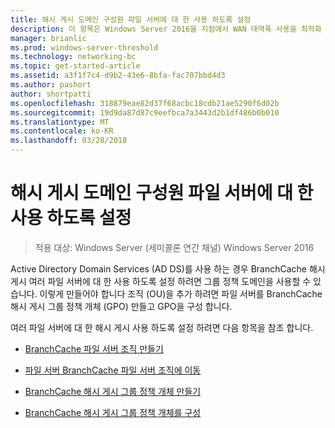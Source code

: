 ```yaml
---
title: 해시 게시 도메인 구성원 파일 서버에 대 한 사용 하도록 설정
description: 이 항목은 Windows Server 2016을 지점에서 WAN 대역폭 사용을 최적화 하 분산 / 호스팅된 캐시 모드로 BranchCache 배포 하는 방법을 보여 주는 BranchCache 배포 가이드
manager: brianlic
ms.prod: windows-server-threshold
ms.technology: networking-bc
ms.topic: get-started-article
ms.assetid: a3f1f7c4-d9b2-43e6-8bfa-fac707bbd4d3
ms.author: pashort
author: shortpatti
ms.openlocfilehash: 318879eae82d37f68acbc18cdb21ae5290f6d02b
ms.sourcegitcommit: 19d9da87d87c9eefbca7a3443d2b1df486b0b010
ms.translationtype: MT
ms.contentlocale: ko-KR
ms.lasthandoff: 03/28/2018
---
```

# <a name="enable-hash-publication-for-domain-member-file-servers"></a>해시 게시 도메인 구성원 파일 서버에 대 한 사용 하도록 설정

>적용 대상: Windows Server (세미콜론 연간 채널) Windows Server 2016

Active Directory Domain Services (AD DS)를 사용 하는 경우 BranchCache 해시 게시 여러 파일 서버에 대 한 사용 하도록 설정 하려면 그룹 정책 도메인을 사용할 수 있습니다. 이렇게 만들어야 합니다 조직 (OU)을 추가 하려면 파일 서버를 BranchCache 해시 게시 그룹 정책 개체 (GPO) 만들고 GPO을 구성 합니다.  
  
여러 파일 서버에 대 한 해시 게시 사용 하도록 설정 하려면 다음 항목을 참조 합니다.  
  
-   [BranchCache 파일 서버 조직 만들기](../../branchcache/deploy/Create-the-BranchCache-File-Servers-Organizational-Unit.md)  
  
-   [파일 서버 BranchCache 파일 서버 조직에 이동](../../branchcache/deploy/Move-File-Servers-to-the-BranchCache-File-Servers-Organizational-Unit.md)  
  
-   [BranchCache 해시 게시 그룹 정책 개체 만들기](../../branchcache/deploy/Create-the-BranchCache-Hash-Publication-Group-Policy-Object.md)  
  
-   [BranchCache 해시 게시 그룹 정책 개체를 구성](../../branchcache/deploy/Configure-the-BranchCache-Hash-Publication-Group-Policy-Object.md)  
  


